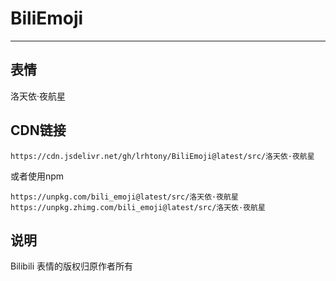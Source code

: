 # BiliEmoji
---
## 表情
洛天依·夜航星
## CDN链接
```
https://cdn.jsdelivr.net/gh/lrhtony/BiliEmoji@latest/src/洛天依·夜航星
```
或者使用npm
```
https://unpkg.com/bili_emoji@latest/src/洛天依·夜航星
https://unpkg.zhimg.com/bili_emoji@latest/src/洛天依·夜航星
```
## 说明
Bilibili 表情的版权归原作者所有
